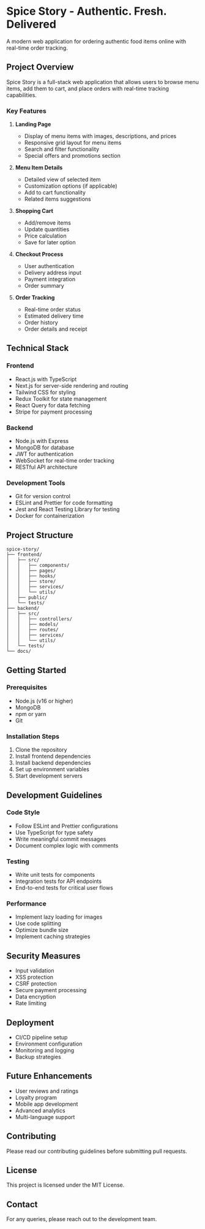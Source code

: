 # Spice Story - Authentic. Fresh. Delivered

A modern web application for ordering authentic food items online with real-time order tracking.

## Project Overview

Spice Story is a full-stack web application that allows users to browse menu items, add them to cart, and place orders with real-time tracking capabilities.

### Key Features

1. **Landing Page**
   - Display of menu items with images, descriptions, and prices
   - Responsive grid layout for menu items
   - Search and filter functionality
   - Special offers and promotions section

2. **Menu Item Details**
   - Detailed view of selected item
   - Customization options (if applicable)
   - Add to cart functionality
   - Related items suggestions

3. **Shopping Cart**
   - Add/remove items
   - Update quantities
   - Price calculation
   - Save for later option

4. **Checkout Process**
   - User authentication
   - Delivery address input
   - Payment integration
   - Order summary

5. **Order Tracking**
   - Real-time order status
   - Estimated delivery time
   - Order history
   - Order details and receipt

## Technical Stack

### Frontend
- React.js with TypeScript
- Next.js for server-side rendering and routing
- Tailwind CSS for styling
- Redux Toolkit for state management
- React Query for data fetching
- Stripe for payment processing

### Backend
- Node.js with Express
- MongoDB for database
- JWT for authentication
- WebSocket for real-time order tracking
- RESTful API architecture

### Development Tools
- Git for version control
- ESLint and Prettier for code formatting
- Jest and React Testing Library for testing
- Docker for containerization

## Project Structure

```
spice-story/
├── frontend/
│   ├── src/
│   │   ├── components/
│   │   ├── pages/
│   │   ├── hooks/
│   │   ├── store/
│   │   ├── services/
│   │   └── utils/
│   ├── public/
│   └── tests/
├── backend/
│   ├── src/
│   │   ├── controllers/
│   │   ├── models/
│   │   ├── routes/
│   │   ├── services/
│   │   └── utils/
│   └── tests/
└── docs/
```

## Getting Started

### Prerequisites
- Node.js (v16 or higher)
- MongoDB
- npm or yarn
- Git

### Installation Steps
1. Clone the repository
2. Install frontend dependencies
3. Install backend dependencies
4. Set up environment variables
5. Start development servers

## Development Guidelines

### Code Style
- Follow ESLint and Prettier configurations
- Use TypeScript for type safety
- Write meaningful commit messages
- Document complex logic with comments

### Testing
- Write unit tests for components
- Integration tests for API endpoints
- End-to-end tests for critical user flows

### Performance
- Implement lazy loading for images
- Use code splitting
- Optimize bundle size
- Implement caching strategies

## Security Measures
- Input validation
- XSS protection
- CSRF protection
- Secure payment processing
- Data encryption
- Rate limiting

## Deployment
- CI/CD pipeline setup
- Environment configuration
- Monitoring and logging
- Backup strategies

## Future Enhancements
- User reviews and ratings
- Loyalty program
- Mobile app development
- Advanced analytics
- Multi-language support

## Contributing
Please read our contributing guidelines before submitting pull requests.

## License
This project is licensed under the MIT License.

## Contact
For any queries, please reach out to the development team. 